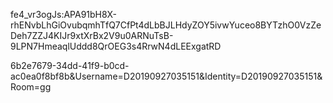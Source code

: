fe4_vr3ogJs:APA91bH8X-rhENvbLhGiOvubqmhTfQ7CfPt4dLbBJLHdyZOY5ivwYuceo8BYTzhO0VzZeDeh7ZZJ4KIJr9xtXrBx2V9u0ARNuTsB-9LPN7HmeaqlUddd8QrOEG3s4RrwN4dLEExgatRD


6b2e7679-34dd-41f9-b0cd-ac0ea0f8bf8b&Username=D20190927035151&Identity=D20190927035151&Room=gg
